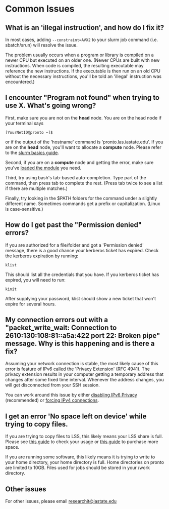 # Common Issues

## What is an 'illegal instruction', and how do I fix it?

In most cases, adding `--constraint=AVX2` to your slurm job command (i.e. sbatch/srun) will resolve the issue.

The problem usually occurs when a program or library is compiled on a newer CPU but executed on an older one. (Newer CPUs are built with new instructions. When code is compiled, the resulting executable may reference the new instructions. If the executable is then run on an old CPU without the necessary instructions, you'll be told an 'illegal' instruction was encountered.)

## I encounter "Program not found" when trying to use X. What's going wrong?

First, make sure you are not on the **head** node. You are on the head node if your terminal says

```
[YourNetID@pronto ~]$
```

or if the output of the 'hostname' command is 'pronto.las.iastate.edu'. If you are on the **head** node, you'll want to allocate a **compute** node. Please refer to the [slurm basics guide](../slurm_basics.md). 

Second, if you are on a **compute** node and getting the error, make sure you've [loaded the module](../spack_modules.md) you need.

Third, try using bash's tab-based auto-completion. Type part of the command, then press tab to complete the rest. (Press tab twice to see a list if there are multiple matches.)

Finally, try looking in the $PATH folders for the command under a slightly different name. Sometimes commands get a prefix or capitalization. (Linux is case-sensitive.)

## How do I get past the "Permission denied" errors?

If you are authorized for a file/folder and got a 'Permission denied' message, there is a good chance your kerberos ticket has expired. Check the kerberos expiration by running:

```
klist
```

This should list all the credentials that you have. If you kerberos ticket has expired, you will need to run:

```
kinit
```

After supplying your password, klist should show a new ticket that won't expire for several hours.

## My connection errors out with a "packet\_write\_wait: Connection to 2610:130:108:81::a5a:422 port 22: Broken pipe" message. Why is this happening and is there a fix?

Assuming your network connection is stable, the most likely cause of this error is feature of IPv6 called the 'Privacy Extension' (RFC 4941). The privacy extension results in your computer getting a temporary address that changes after some fixed time interval. Whenever the address changes, you will get disconnected from your SSH session.

You can work around this issue by either [disabling IPv6 Privacy](how-disable-ipv6-privacy-mode) (recommended) or [forcing IPv4 connections](how-force-ipv4-connections).

## I get an error 'No space left on device' while trying to copy files.

If you are trying to copy files to LSS, this likely means your LSS share is full. Please see [this guide](https://researchit.las.iastate.edu/guides/lss/usage/) to check your usage or [this guide](https://researchit.las.iastate.edu/guides/lss/usage/) to purchase more space.

If you are running some software, this likely means it is trying to write to your home directory, your home directory is full. Home directories on pronto are limited to 10GB. Files used for jobs should be stored in your /work directory.

## Other issues

For other issues, please email [researchit@iastate.edu](mailto:researchit@iastate.edu)